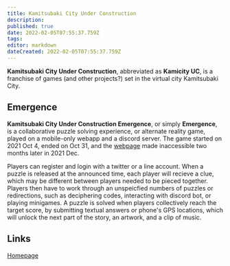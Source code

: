 ```yaml
---
title: Kamitsubaki City Under Construction
description: 
published: true
date: 2022-02-05T07:55:37.759Z
tags: 
editor: markdown
dateCreated: 2022-02-05T07:55:37.759Z
---
```


**Kamitsubaki City Under Construction**, abbreviated as **Kamicity UC**, is a franchise of games (and other projects?) set in the virtual city Kamitsubaki City. 

## Emergence

**Kamitsubaki City Under Construction Emergence**, or simply **Emergence**, is a collaborative puzzle solving experience, or alternate reality game, played on a mobile-only webapp and a discord server. The game started on 2021 Oct 4, ended on Oct 31, and the [webpage](https://uc.kamitsubaki.jp/zero) made inaccessible two months later in 2021 Dec.

Players can register and login with a twitter or a line account. When a puzzle is released at the announced time, each player will recieve a clue, which may be different between players needed to be pieced together. Players then have to work through an unspeicfied numbers of puzzles or redirections, such as deciphering codes, interacting with discord bot, or playing minigames. A puzzle is solved when players collectively reach the target score, by submitting textual answers or phone's GPS locations, which will unlock the next part of the story, an artwork, and a clip of music.

## Links

[Homepage](https://uc.kamitsubaki.jp/)